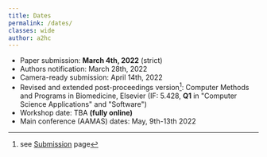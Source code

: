 ```yaml
---
title: Dates
permalink: /dates/
classes: wide
author: a2hc
---
```


 * Paper submission: **March 4th, 2022** (strict)
 * Authors notification: March 28th, 2022
 * Camera-ready submission: April 14th, 2022
 * Revised and extended post-proceedings version[^1]: Computer Methods and Programs in Biomedicine, Elsevier (IF: 5.428, **Q1** in "Computer Science Applications" and "Software")
 * Workshop date: TBA **(fully online)**
 * Main conference (AAMAS) dates: May, 9th-13th 2022
 
[^1]: see [Submission](/a2hc2022/sub/) page

